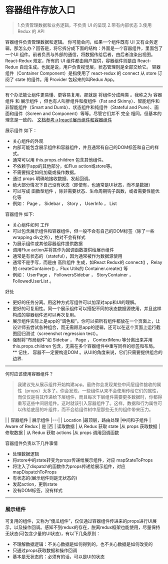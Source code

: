 # 容器组件存放入口

>1.负责管理数据和业务逻辑，不负责 UI 的呈现
2.带有内部状态
3.使用 Redux 的 API

 容器组件负责管理数据和逻辑。
你可能会问，如果一个组件既有 UI 又有业务逻辑，那怎么办？回答是，将它拆分成下面的结构：外面是一个容器组件，里面包了一个UI 组件。前者负责与外部的通信，将数据传给后者，由后者渲染出视图。
React-Redux 规定，所有的 UI 组件都由用户提供，容器组件则是由 React-Redux 自动生成。也就是说，用户负责视觉层，状态管理则是全部交给它。
容器组件（Container Component）是指使用了 react-redux 的 connect 从 store 订阅了 state 的组件。用 Provider 包起来的叫Redux App。

-----------
有个办法能让组件更易懂、更容易复用，那就是 将组件分成两类 。我称之为 容器组件 和 展示组件 ，但也有人叫胖组件和瘦组件（Fat and Skinny）、智能组件和非智能组件（Smart and Dumb）、状态组件和纯组件（Stateful and Pure）、画面和组件（Screen and Component）等等。尽管它们并不 完全 相同，但基本的理念是一致的。
[文档参考->[react]展示组件和容器组件](http://www.tuicool.com/articles/ymEruma)

展示组件 如下：
>
- 关心组件的外观
- 内部可能包含展示组件和容器组件，并且通常有自己的DOM标签和自己的样式。
- 通常可以用 this.props.children 包含其他组件。
- 不依赖于app的其他部分，如Flux action或store等。
- 不需要指定如何加载或操作数据。
- 通过 props 明确地接收数据、发起回调。
- 绝大部分情况下自己没有状态（即使有，也通常是UI状态，而不是数据）
- 可以写成 函数型组件 ，除非需要状态、生命周期钩子函数，或者需要性能优化等
- 例如： Page ， Sidebar ， Story ， UserInfo ， List

容器组件 如下:
>
- 关心组件如何 工作
- 可以包含展示组件和容器组件，但一般不会有自己的DOM标签（除了一些wrapping div之外），绝对不会有样式
- 为展示组件或其他容器组件提供数据
- 调用Flux action并将其作为回调函数提供给展示组件
- 通常是有状态的（stateful），因为通常被作为数据源使用
- 通常不是手写，而是由 高阶组件 生成，如React Redux的 connect() ，Relay的 createContainer() ，Flux Utils的 Container.create() 等
- 例如： UserPage ， FollowersSidebar ， StoryContainer ， FollowedUserList 。

好处
>
- 更好的任务分离。用这种方式写组件可以加深对app和UI的理解。
- 更好的可复用性。同一个展示组件可以搭配不同的状态数据源使用，并且这样构成的容器组件还可以再次复用。
- 展示组件实际上是app的“调色板”。你可以把所有组件都放在一个页面上，让设计师去尝试各种组合，而无需顾忌app的逻辑，还可以在这个页面上运行截图回归测试（screenshot regression test）。
- 强制将“布局组件”如 Sidebar ， Page ， ContextMenu 等分离出来并用 this.props.children 包含，无需在多个容器组件中重写同样的标签和布局。
**  记住， 容器不一定要构造DOM 。从UI的角度来说，它们只需要提供组合的边界.
--------

何时应该使用容器组件？
> 我建议先从展示组件开始构建app。最终你会发现某些中间层组件接收的属性（props）太多了。你会发现，一些组件从来不会使用传给它们的属性，而仅仅是将其传递给下层组件，而且每次下层组件需要更多数据时，你都得重写这些中间层组件。这时就该引入容器组件了。这样，数据和行为属性可以传给底层的叶组件，而不会给组件树中层那些无关的组件带来压力。


|   |	容器组件 | 展示组件
|---|
| Location	  |最顶层，路由处理  |中间和子组件
| Aware of Redux	  |	是  |否
| 读取数据	  |	从 Redux 获取 state  |从 props 获取数据
| 修取数据	  |	从 Redux 获取 actions  |从 props 调用回调函数

容器组件负责以下几件事情
>
- 处理数据逻辑
- 将store中的state转变为props传递给展示组件，对应 mapStateToProps
- 将注入了dispatch的函数作为props传递给展示组件，对应 mapDispatchToProps
- 有状态的(展示组件则是无状态的)
- 发起action，更新state
- 没有DOM标签，没有样式

----
### 展示组件
可复用的组件，又称为“傻瓜组件”，仅仅通过容器组件传进来的props进行UI展示，以及操作回调。感知不到redux的存在，脱离redux框架也能使用，尽量保持无状态(可包含少量的UI状态)，有以下几条原则：
>
- 不理解数据逻辑：不关心数据是如何得到的，也不关心数据是如何改变的
- 只通过props获取数据和操作回调
- 基本是无状态的：必须有的话，可以是UI的状态

